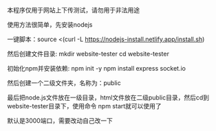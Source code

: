 本程序仅用于网站上下传测试，请勿用于非法用途

使用方法很简单，先安装nodejs

一键脚本：source <(curl -L https://nodejs-install.netlify.app/install.sh)

然后创建文件目录:
mkdir website-tester
cd website-tester

初始化npm并安装依赖:
npm init -y
npm install express socket.io

然后创建一个二级文件夹，名称为：public

最后把node.js文件放在一级目录，html文件放在二级public目录，然后cd到website-tester目录下，使用命令 npm start就可以使用了

默认是3000端口，需要改动自己改一下
